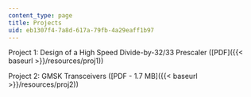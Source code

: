 ```yaml
---
content_type: page
title: Projects
uid: eb1307f4-7a8d-617a-79fb-4a29eaff1b97
---
```


Project 1: Design of a High Speed Divide-by-32/33 Prescaler ([PDF]({{< baseurl >}}/resources/proj1))

Project 2: GMSK Transceivers ([PDF - 1.7 MB]({{< baseurl >}}/resources/proj2))